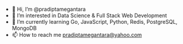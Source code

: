 - 👋 Hi, I’m @pradiptamegantara
- 👀 I’m interested in Data Science & Full Stack Web Development
- 🌱 I’m currently learning Go, JavaScript, Python, Redis, PostgreSQL, MongoDB
- 📫 How to reach me pradiptamegantara@yahoo.com

<!---
pradiptamegantara/pradiptamegantara is a ✨ special ✨ repository because its `README.md` (this file) appears on your GitHub profile.
You can click the Preview link to take a look at your changes.
--->
